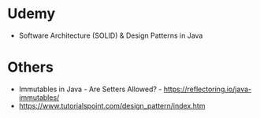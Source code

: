 # Udemy
* Software Architecture (SOLID) & Design Patterns in Java

# Others
* Immutables in Java - Are Setters Allowed? - https://reflectoring.io/java-immutables/
* https://www.tutorialspoint.com/design_pattern/index.htm